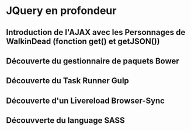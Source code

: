 JQuery en profondeur
==========================

## Introduction de l'AJAX avec les Personnages de WalkinDead (fonction get() et getJSON())


## Découverte du gestionnaire de paquets Bower


## Découverte du Task Runner Gulp


## Découverte d'un Livereload Browser-Sync

## Découvverte du language SASS



